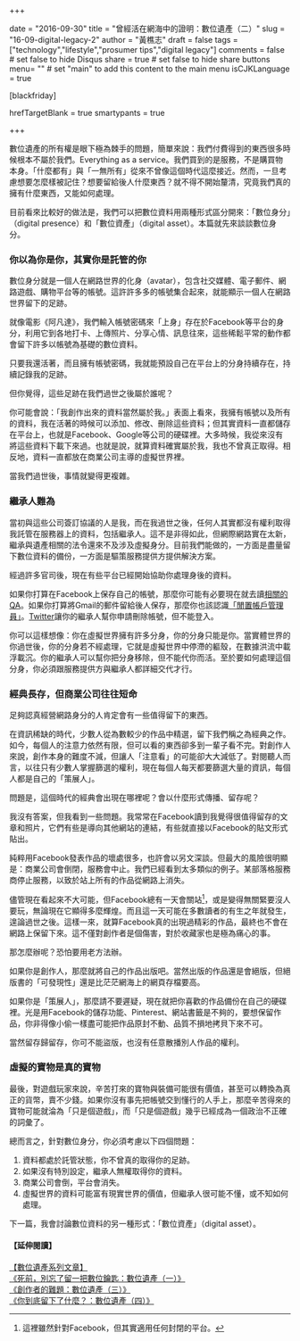 +++

date = "2016-09-30"
title = "曾經活在網海中的證明：數位遺產（二）"
slug = "16-09-digital-legacy-2"
author = "黃樵志"
draft = false
tags = ["technology","lifestyle","prosumer tips","digital legacy"]
comments = false	# set false to hide Disqus
share = true	# set false to hide share buttons
menu= ""  # set "main" to add this content to the main menu
isCJKLanguage = true

[blackfriday]

hrefTargetBlank = true
smartypants = true

+++

數位遺產的所有權是眼下極為棘手的問題，簡單來說：我們付費得到的東西很多時候根本不屬於我們。Everything as a service。我們買到的是服務，不是購買物本身。「什麼都有」與「一無所有」從來不曾像這個時代這麼接近。然而，一旦考慮想要怎麼樣被記住？想要留給後人什麼東西？就不得不開始釐清，究竟我們真的擁有什麼東西，又能如何處理。

<!--more-->

目前看來比較好的做法是，我們可以把數位資料用兩種形式區分開來：「數位身分」（digital presence）和「數位資產」（digital asset）。本篇就先來談談數位身分。

### 你以為你是你，其實你是託管的你

數位身分就是一個人在網路世界的化身（avatar），包含社交媒體、電子郵件、網路遊戲、購物平台等的帳號。這許許多多的帳號集合起來，就能顯示一個人在網路世界留下的足跡。

就像電影《阿凡達》，我們輸入帳號密碼來「上身」存在於Facebook等平台的身分，利用它到各地打卡、上傳照片、分享心情、訊息往來，這些稀鬆平常的動作都會留下許多以帳號為基礎的數位資料。

只要我還活著，而且擁有帳號密碼，我就能預設自己在平台上的分身持續存在，持續記錄我的足跡。

但你覺得，這些足跡在我們過世之後屬於誰呢？

你可能會說：「我創作出來的資料當然屬於我。」表面上看來，我擁有帳號以及所有的資料，我在活著的時候可以添加、修改、刪除這些資料；但其實資料一直都儲存在平台上，也就是Facebook、Google等公司的硬碟裡。大多時候，我從來沒有將這些資料下載下來過。也就是說，就算資料確實屬於我，我也不曾真正取得。相反地，資料一直都放在商業公司主導的虛擬世界裡。

當我們過世後，事情就變得更複雜。

### 繼承人難為

當初與這些公司簽訂協議的人是我，而在我過世之後，任何人其實都沒有權利取得我託管在服務器上的資料，包括繼承人。這不是非得如此，但網際網路實在太新，繼承與遺產相關的法令還來不及涉及虛擬身分。目前我們能做的，一方面是盡量留下數位資料的備份，一方面是驅策服務提供方提供解決方案。

經過許多官司後，現在有些平台已經開始協助你處理身後的資料。

如果你打算在Facebook上保存自己的帳號，那麼你可能有必要現在就去讀[相關的QA](https://www.facebook.com/help/103897939701143)。如果你打算將Gmail的郵件留給後人保存，那麼你也該認識[「閒置帳戶管理員」](https://support.google.com/accounts/troubleshooter/6357590?hl=zh-Hant)。[Twitter](https://support.twitter.com/articles/87894)讓你的繼承人幫你申請刪除帳號，但不能登入。

你可以這樣想像：你在虛擬世界擁有許多分身，你的分身只能是你。當實體世界的你過世後，你的分身若不經處理，它就是虛擬世界中停滯的軀殼，在數據洪流中載浮載沉。你的繼承人可以幫你把分身移除，但不能代你而活。至於要如何處理這個分身，你必須跟服務提供方與繼承人都詳細交代才行。

### 經典長存，但商業公司往往短命

足夠認真經營網路身分的人肯定會有一些值得留下的東西。

在資訊稀缺的時代，少數人從為數較少的作品中精選，留下我們稱之為經典之作。如今，每個人的注意力依然有限，但可以看的東西卻多到一輩子看不完。對創作人來說，創作本身的難度不減，但讓人「注意看」的可能卻大大減低了。對閱聽人而言，以往只有少數人掌握篩選的權利，現在每個人每天都要篩選大量的資訊，每個人都是自己的「策展人」。

問題是，這個時代的經典會出現在哪裡呢？會以什麼形式傳播、留存呢？

我沒有答案，但我看到一些問題。我常常在Facebook讀到我覺得很值得留存的文章和照片，它們有些是導向其他網站的連結，有些就直接以Facebook的貼文形式貼出。

純粹用Facebook發表作品的壞處很多，也許會以另文深談。但最大的風險很明顯是：商業公司會倒閉，服務會中止。我們已經看到太多類似的例子。某部落格服務商停止服務，以致於站上所有的作品從網路上消失。

儘管現在看起來不大可能，但Facebook總有一天會關站[^1]，或是變得無關緊要沒人要玩，無論現在它顯得多麼輝煌。而且這一天可能在多數讀者的有生之年就發生，遑論過世之後。這樣一來，就算Facebook真的出現過精彩的作品，最終也不會在網路上保留下來。這不僅對創作者是個傷害，對於收藏家也是極為痛心的事。

那怎麼辦呢？恐怕要用老方法辦。

如果你是創作人，那麼就將自己的作品出版吧。當然出版的作品還是會絕版，但絕版書的「可發現性」還是比茫茫網海上的網頁存檔要高。

如果你是「策展人」，那麼請不要遲疑，現在就把你喜歡的作品備份在自己的硬碟裡。光是用Facebook的儲存功能、Pinterest、網站書籤是不夠的，要想保留作品，你非得像小偷一樣盡可能把作品原封不動、品質不損地拷貝下來不可。

當然留存歸留存，你可不能盜版，也沒有任意散播別人作品的權利。

### 虛擬的寶物是真的寶物

最後，對遊戲玩家來說，辛苦打來的寶物與裝備可能很有價值，甚至可以轉換為真正的貨幣，賣不少錢。如果你沒有事先把帳號交到懂行的人手上，那麼辛苦得來的寶物可能就淪為「只是個遊戲」，而「只是個遊戲」幾乎已經成為一個政治不正確的詞彙了。

總而言之，針對數位身分，你必須考慮以下四個問題：

1. 資料都處於託管狀態，你不曾真的取得你的足跡。
2. 如果沒有特別設定，繼承人無權取得你的資料。
3. 商業公司會倒，平台會消失。
4. 虛擬世界的資料可能富有現實世界的價值，但繼承人很可能不懂，或不知如何處理。

下一篇，我會討論數位資料的另一種形式：「數位資產」（digital asset）。

#### 【延伸閱讀】  
[【數位遺產系列文章】](http://eternallogger.com/tags/digital-legacy/)    
[《死前，別忘了留一把數位鑰匙：數位遺產（一）》](http://eternallogger.com/post/16-07-digital-legacy-1/)  
[《創作者的難題：數位遺產（三）》](http://eternallogger.com/post/16-10-digital-legacy-3)  
[《你到底留下了什麼？：數位遺產（四）》](http://eternallogger.com/post/16-11-digital-legacy-4/)

[^1]: 這裡雖然針對Facebook，但其實適用任何封閉的平台。